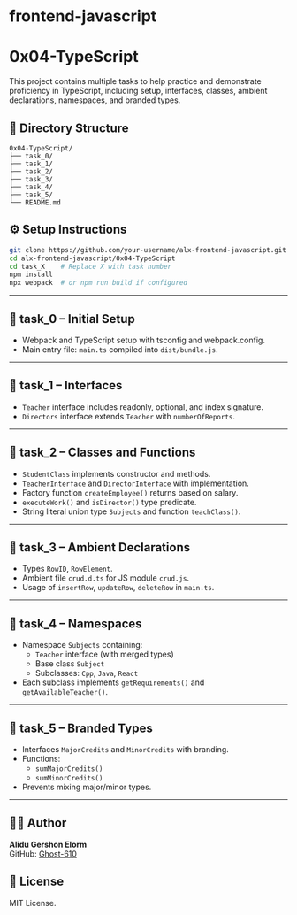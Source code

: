 # frontend-javascript
# 0x04-TypeScript

This project contains multiple tasks to help practice and demonstrate proficiency in TypeScript, including setup, interfaces, classes, ambient declarations, namespaces, and branded types.

## 📁 Directory Structure

```
0x04-TypeScript/
├── task_0/
├── task_1/
├── task_2/
├── task_3/
├── task_4/
├── task_5/
└── README.md
```

## ⚙️ Setup Instructions

```bash
git clone https://github.com/your-username/alx-frontend-javascript.git
cd alx-frontend-javascript/0x04-TypeScript
cd task_X    # Replace X with task number
npm install
npx webpack  # or npm run build if configured
```

---

## 🔹 task_0 – Initial Setup

- Webpack and TypeScript setup with tsconfig and webpack.config.
- Main entry file: `main.ts` compiled into `dist/bundle.js`.

---

## 🔹 task_1 – Interfaces

- `Teacher` interface includes readonly, optional, and index signature.
- `Directors` interface extends `Teacher` with `numberOfReports`.

---

## 🔹 task_2 – Classes and Functions

- `StudentClass` implements constructor and methods.
- `TeacherInterface` and `DirectorInterface` with implementation.
- Factory function `createEmployee()` returns based on salary.
- `executeWork()` and `isDirector()` type predicate.
- String literal union type `Subjects` and function `teachClass()`.

---

## 🔹 task_3 – Ambient Declarations

- Types `RowID`, `RowElement`.
- Ambient file `crud.d.ts` for JS module `crud.js`.
- Usage of `insertRow`, `updateRow`, `deleteRow` in `main.ts`.

---

## 🔹 task_4 – Namespaces

- Namespace `Subjects` containing:
  - `Teacher` interface (with merged types)
  - Base class `Subject`
  - Subclasses: `Cpp`, `Java`, `React`
- Each subclass implements `getRequirements()` and `getAvailableTeacher()`.

---

## 🔹 task_5 – Branded Types

- Interfaces `MajorCredits` and `MinorCredits` with branding.
- Functions:
  - `sumMajorCredits()`
  - `sumMinorCredits()`
- Prevents mixing major/minor types.

---

## 👨‍💻 Author

**Alidu Gershon Elorm**  
GitHub: [Ghost-610](https://github.com/Ghost-610/frontend-javascript)

## 📝 License

MIT License.